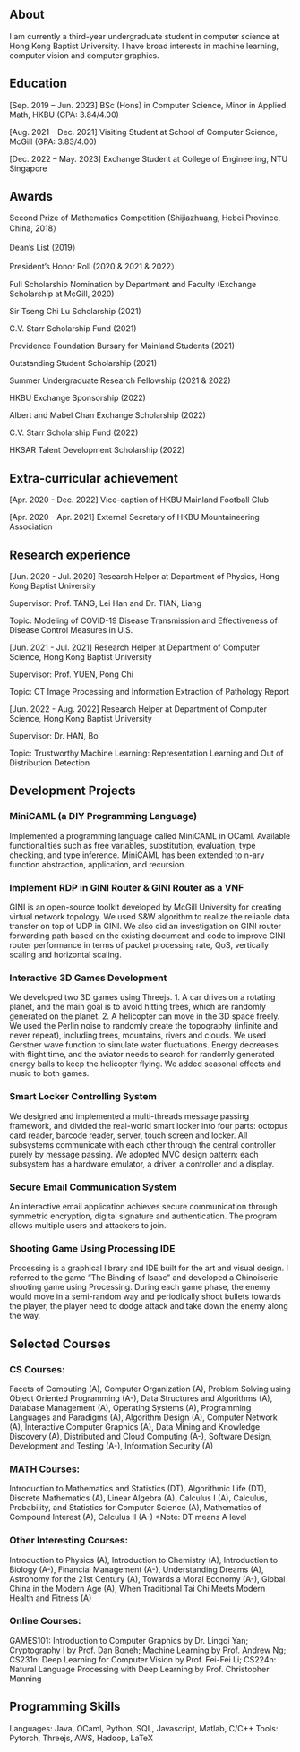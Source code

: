 ## About

I am currently a third-year undergraduate student in computer science at Hong Kong Baptist University.
I have broad interests in machine learning, computer vision and computer graphics. 

## Education

[Sep. 2019 – Jun. 2023] BSc (Hons) in Computer Science, Minor in Applied Math, HKBU (GPA: 3.84/4.00)

[Aug. 2021 – Dec. 2021] Visiting Student at School of Computer Science, McGill (GPA: 3.83/4.00)

[Dec. 2022 – May. 2023] Exchange Student at College of Engineering, NTU Singapore

## Awards
Second Prize of Mathematics Competition (Shijiazhuang, Hebei Province, China, 2018）

Dean’s List (2019）

President’s Honor Roll (2020 & 2021 & 2022）

Full Scholarship Nomination by Department and Faculty (Exchange Scholarship at McGill, 2020)

Sir Tseng Chi Lu Scholarship (2021)

C.V. Starr Scholarship Fund (2021)

Providence Foundation Bursary for Mainland Students (2021)

Outstanding Student Scholarship (2021)

Summer Undergraduate Research Fellowship (2021 & 2022)

HKBU Exchange Sponsorship (2022)

Albert and Mabel Chan Exchange Scholarship (2022)

C.V. Starr Scholarship Fund (2022)

HKSAR Talent Development Scholarship (2022)

## Extra-curricular achievement
[Apr. 2020 - Dec. 2022] Vice-caption of HKBU Mainland Football Club

[Apr. 2020 - Apr. 2021] External Secretary of HKBU Mountaineering Association

## Research experience
[Jun. 2020 - Jul. 2020] Research Helper at Department of Physics, Hong Kong Baptist University

Supervisor: Prof. TANG, Lei Han and Dr. TIAN, Liang

Topic: Modeling of COVID-19 Disease Transmission and Effectiveness of Disease Control Measures in U.S.


[Jun. 2021 - Jul. 2021] Research Helper at Department of Computer Science, Hong Kong Baptist University

Supervisor: Prof. YUEN, Pong Chi

Topic: CT Image Processing and Information Extraction of Pathology Report


[Jun. 2022 - Aug. 2022] Research Helper at Department of Computer Science, Hong Kong Baptist University

Supervisor: Dr. HAN, Bo

Topic: Trustworthy Machine Learning: Representation Learning and Out of Distribution Detection

## Development Projects
### MiniCAML (a DIY Programming Language)
Implemented a programming language called MiniCAML in OCaml. Available functionalities such as free variables, substitution, evaluation, type checking, and type inference. MiniCAML has been extended to n-ary function abstraction, application, and recursion.

### Implement RDP in GINI Router & GINI Router as a VNF
GINI is an open-source toolkit developed by McGill University for creating virtual network topology. We used S&W algorithm to realize the reliable data transfer on top of UDP in GINI. We also did an investigation on GINI router forwarding path based on the existing document and code to improve GINI router performance in terms of packet processing rate, QoS, vertically scaling and horizontal scaling.

### Interactive 3D Games Development
We developed two 3D games using Threejs. 1. A car drives on a rotating planet, and the main goal is to avoid hitting trees, which are randomly generated on the planet. 2. A helicopter can move in the 3D space freely. We used the Perlin noise to randomly create the topography (infinite and never repeat), including trees, mountains, rivers and clouds. We used Gerstner wave function to simulate water fluctuations. Energy decreases with flight time, and the aviator needs to search for randomly generated energy balls to keep the helicopter flying. We added seasonal effects and music to both games.

### Smart Locker Controlling System
We designed and implemented a multi-threads message passing framework, and divided the real-world smart locker into four parts: octopus card reader, barcode reader, server, touch screen and locker. All subsystems communicate with each other through the central controller purely by message passing. We adopted MVC design pattern: each subsystem has a hardware emulator, a driver, a controller and a display.

### Secure Email Communication System
An interactive email application achieves secure communication through symmetric encryption, digital signature and authentication. The program allows multiple users and attackers to join.

### Shooting Game Using Processing IDE
Processing is a graphical library and IDE built for the art and visual design. I referred to the game ”The Binding of Isaac” and developed a Chinoiserie shooting game using Processing. During each game phase, the enemy would move in a semi-random way and periodically shoot bullets towards the player, the player need to dodge attack and take down the enemy along the way.

## Selected Courses
### CS Courses:  
Facets of Computing (A), Computer Organization (A), Problem Solving using Object Oriented Programming (A-), Data Structures and Algorithms (A), Database Management (A), Operating Systems (A), Programming Languages and Paradigms (A), Algorithm Design (A), Computer Network (A), Interactive Computer Graphics (A), Data Mining and Knowledge Discovery (A), Distributed and Cloud Computing (A-), Software Design, Development and Testing (A-), Information Security (A)

### MATH Courses:
Introduction to Mathematics and Statistics (DT), Algorithmic Life (DT), Discrete Mathematics (A), Linear Algebra (A), Calculus I (A), Calculus, Probability, and Statistics for Computer Science (A), Mathematics of Compound Interest (A), Calculus II (A-) *Note: DT means A level

### Other Interesting Courses:
Introduction to Physics (A), Introduction to Chemistry (A), Introduction to Biology (A-), Financial Management (A-), Understanding Dreams (A), Astronomy for the 21st Century (A), Towards a Moral Economy (A-), Global China in the Modern Age (A), When Traditional Tai Chi Meets Modern Health and Fitness (A)

### Online Courses:
GAMES101: Introduction to Computer Graphics by Dr. Lingqi Yan; Cryptography I by Prof. Dan Boneh; Machine Learning by Prof. Andrew Ng; CS231n: Deep Learning for Computer Vision by Prof. Fei-Fei Li; CS224n: Natural Language Processing with Deep Learning by Prof. Christopher Manning

## Programming Skills
Languages: Java, OCaml, Python, SQL, Javascript, Matlab, C/C++ 
Tools: Pytorch, Threejs, AWS, Hadoop, LaTeX
